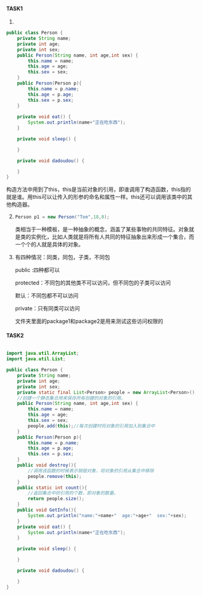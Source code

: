 #### TASK1

1. 

```java
public class Person {
    private String name;
    private int age;
    private int sex;
    public Person(String name, int age,int sex) {
        this.name = name;
        this.age = age;
        this.sex = sex;
    }
    public Person(Person p){
        this.name = p.name;
        this.age = p.age;
        this.sex = p.sex;
    }
    
    private void eat() {
        System.out.println(name+"正在吃东西");
    }

    private void sleep() {

    }

    private void dadoudou() {

    }
}
```

​	构造方法中用到了this，this是当前对象的引用，即谁调用了构造函数，this指的就是谁。用this可以让传入的形参的命名和属性一样。this还可以调用该类中的其他构造器。

2. ```java
   Person p1 = new Person("Tom",18,0);
   ```

   类相当于一种模板，是一种抽象的概念，涵盖了某些事物的共同特征。对象就是类的实例化，比如人类就是将所有人共同的特征抽象出来形成一个集合，而一个个的人就是具体的对象。

3. 有四种情况：同类，同包，子类，不同包

   public :四种都可以

   protected：不同包的其他类不可以访问，但不同包的子类可以访问

   默认：不同包都不可以访问

   private：只有同类可以访问

   文件夹里面的package1和package2是用来测试这些访问权限的

   

   

#### TASK2

```
```

```java
import java.util.ArrayList;
import java.util.List;

public class Person {
    private String name;
    private int age;
    private int sex;
    private static final List<Person> people = new ArrayList<Person>();
    //创建一个静态集合用来保存所有创建的对象的引用。
    public Person(String name, int age,int sex) {
        this.name = name;
        this.age = age;
        this.sex = sex;
        people.add(this);//每次创建时将对象的引用加入到集合中
    }
    public Person(Person p){
        this.name = p.name;
        this.age = p.age;
        this.sex = p.sex;
    }
    public void destroy(){
        //调用该函数的时候表示销毁对象，将对象的引用从集合中移除
        people.remove(this);
    }
    public static int count(){
        //返回集合中的引用的个数，即对象的数量。
        return people.size();
    }
    public void GetInfo(){
        System.out.println("name:"+name+"  age:"+age+"  sex:"+sex);
    }
    private void eat() {
        System.out.println(name+"正在吃东西");
    }

    private void sleep() {

    }

    private void dadoudou() {

    }
}
```

